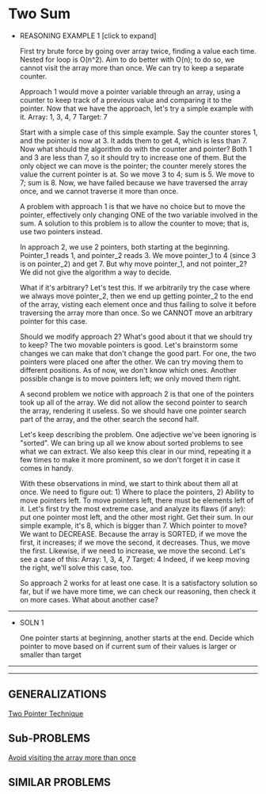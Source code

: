 # Two Sum

- REASONING EXAMPLE 1 [click to expand]
    
    First try brute force by going over array twice, finding a value each time. Nested for loop is O(n^2). Aim to do better with O(n); to do so, we cannot visit the array more than once. We can try to keep a separate counter.
    
    Approach 1 would move a pointer variable through an array, using a counter to keep track of a previous value and comparing it to the pointer. Now that we have the approach, let's try a simple example with it.
    Array: 1, 3, 4, 7
    Target: 7
    
    Start with a simple case of this simple example. Say the counter stores 1, and the pointer is now at 3. It adds them to get 4, which is less than 7. Now what should the algorithm do with the counter and pointer? Both 1 and 3 are less than 7, so it should try to increase one of them. But the only object we can move is the pointer; the counter merely stores the value the current pointer is at. So we move 3 to 4; sum is 5. We move to 7; sum is 8. Now, we have failed because we have traversed the array once, and we cannot traverse it more than once.
    
    A problem with approach 1 is that we have no choice but to move the pointer, effectively only changing ONE of the two variable involved in the sum. A solution to this problem is to allow the counter to move; that is, use two pointers instead.
    
    In approach 2, we use 2 pointers, both starting at the beginning. Pointer_1 reads 1, and pointer_2 reads 3. We move pointer_1 to 4 (since 3 is on pointer_2) and get 7. But why move pointer_1, and not pointer_2? We did not give the algorithm a way to decide.
    
    What if it's arbitrary? Let's test this. If we arbitrarily try the case where we always move pointer_2, then we end up getting pointer_2 to the end of the array, visting each element once and thus failing to solve it before traversing the array more than once. So we CANNOT move an arbitrary pointer for this case.
    
    Should we modify approach 2? What's good about it that we should try to keep? The two movable pointers is good. Let's brainstorm some changes we can make that don't change the good part. For one, the two pointers were placed one after the other. We can try moving them to different positions. As of now, we don't know which ones. Another possible change is to move pointers left; we only moved them right.
    
    A second problem we notice with approach 2 is that one of the pointers took up all of the array. We did not allow the second pointer to search the array, rendering it useless. So we should have one pointer search part of the array, and the other search the second half.
    
    Let's keep describing the problem. One adjective we've been ignoring is "sorted". We can bring up all we know about sorted problems to see what we can extract. We also keep this clear in our mind, repeating it a few times to make it more prominent, so we don't forget it in case it comes in handy.
    
    With these observations in mind, we start to think about them all at once. We need to figure out: 1) Where to place the pointers, 2) Ability to move pointers left. To move pointers left, there must be elements left of it. Let's first try the most extreme case, and analyze its flaws (if any): put one pointer most left, and the other most right. Get their sum. In our simple example, it's 8, which is bigger than 7. Which pointer to move? We want to DECREASE. Because the array is SORTED, if we move the first, it increases; if we move the second, it decreases. Thus, we move the first. Likewise, if we need to increase, we move the second. Let's see a case of this:
    Array: 1, 3, 4, 7
    Target: 4
    Indeed, if we keep moving the right, we'll solve this case, too.
    
    So approach 2 works for at least one case. It is a satisfactory solution so far, but if we have more time, we can check our reasoning, then check it on more cases. What about another case?
    

---

- SOLN 1
    
    One pointer starts at beginning, another starts at the end. Decide which pointer to move based on if current sum of their values is larger or smaller than target
    

---

---

## GENERALIZATIONS

[Two Pointer Technique](../../Techniques%204144140dcb42461fba9223a7a967195d/Two%20Pointer%20Technique%208a16baa8abdc42c9ba76ed8087dcd736.md) 

## Sub-PROBLEMS

[Avoid visiting the array more than once](../Array%20193463deef6f40e9a28a3e266e998392/Avoid%20visiting%20the%20array%20more%20than%20once%20eb773a8f01b5489f85ec2f0ec24a457e.md) 

## SIMILAR PROBLEMS